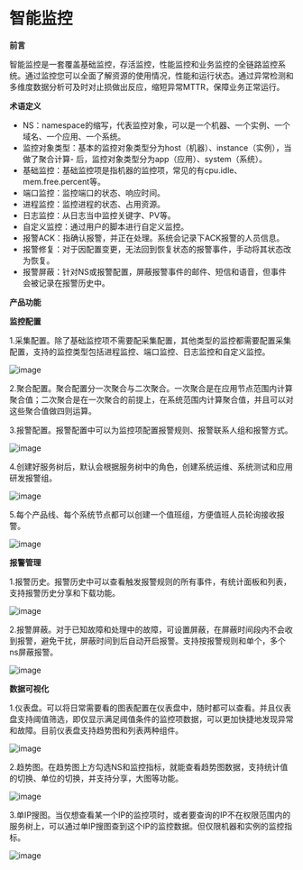# 智能监控

**前言**

智能监控是一套覆盖基础监控，存活监控，性能监控和业务监控的全链路监控系统。通过监控您可以全面了解资源的使用情况，性能和运行状态。通过异常检测和多维度数据分析可及时对止损做出反应，缩短异常MTTR，保障业务正常运行。


**术语定义**

- NS：namespace的缩写，代表监控对象，可以是一个机器、一个实例、一个域名、一个应用、一个系统。
- 监控对象类型：基本的监控对象类型分为host（机器）、instance（实例），当做了聚合计算- 后，监控对象类型分为app（应用）、system（系统）。
- 基础监控：基础监控项是指机器的监控项，常见的有cpu.idle、mem.free.percent等。
- 端口监控：监控端口的状态、响应时间。
- 进程监控：监控进程的状态、占用资源。
- 日志监控：从日志当中监控关键字、PV等。
- 自定义监控：通过用户的脚本进行自定义监控。
- 报警ACK：指确认报警，并正在处理。系统会记录下ACK报警的人员信息。
- 报警修复：对于因配置变更，无法回到恢复状态的报警事件，手动将其状态改为恢复。
- 报警屏蔽：针对NS或报警配置，屏蔽报警事件的邮件、短信和语音，但事件会被记录在报警历史中。

**产品功能**

**监控配置**

1.采集配置。除了基础监控项不需要配采集配置，其他类型的监控都需要配置采集配置，支持的监控类型包括进程监控、端口监控、日志监控和自定义监控。

![image](https://github.com/jdcloudcom/cn/blob/edit/documentation/Management-and-Monitoring/DevOps/%E6%93%8D%E4%BD%9C%E6%8C%87%E5%8D%97/%E9%87%87%E9%9B%86%E9%85%8D%E7%BD%AE.png)
 
2.聚合配置。聚合配置分一次聚合与二次聚合。一次聚合是在应用节点范围内计算聚合值；二次聚合是在一次聚合的前提上，在系统范围内计算聚合值，并且可以对这些聚合值做四则运算。

3.报警配置。报警配置中可以为监控项配置报警规则、报警联系人组和报警方式。

 ![image](https://github.com/jdcloudcom/cn/blob/edit/documentation/Management-and-Monitoring/DevOps/%E6%93%8D%E4%BD%9C%E6%8C%87%E5%8D%97/%E6%8A%A5%E8%AD%A6%E9%85%8D%E7%BD%AE.png)

4.创建好服务树后，默认会根据服务树中的角色，创建系统运维、系统测试和应用研发报警组。

 ![image](https://github.com/jdcloudcom/cn/blob/edit/documentation/Management-and-Monitoring/DevOps/%E6%93%8D%E4%BD%9C%E6%8C%87%E5%8D%97/%E6%8A%A5%E8%AD%A6%E7%BB%84.png)

5.每个产品线、每个系统节点都可以创建一个值班组，方便值班人员轮询接收报警。

 ![image](https://github.com/jdcloudcom/cn/blob/edit/documentation/Management-and-Monitoring/DevOps/%E6%93%8D%E4%BD%9C%E6%8C%87%E5%8D%97/%E5%80%BC%E7%8F%AD%E7%BB%84.png)

**报警管理**

1.报警历史。报警历史中可以查看触发报警规则的所有事件，有统计面板和列表，支持报警历史分享和下载功能。

 ![image](https://github.com/jdcloudcom/cn/blob/edit/documentation/Management-and-Monitoring/DevOps/%E6%93%8D%E4%BD%9C%E6%8C%87%E5%8D%97/%E6%8A%A5%E8%AD%A6%E5%8E%86%E5%8F%B2.png)

2.报警屏蔽。对于已知故障和处理中的故障，可设置屏蔽，在屏蔽时间段内不会收到报警，避免干扰，屏蔽时间到后自动开启报警。支持按报警规则和单个，多个ns屏蔽报警。

 ![image](https://github.com/jdcloudcom/cn/blob/edit/documentation/Management-and-Monitoring/DevOps/%E6%93%8D%E4%BD%9C%E6%8C%87%E5%8D%97/%E6%8A%A5%E8%AD%A6%E5%B1%8F%E8%94%BD.png)

**数据可视化**

1.仪表盘。可以将日常需要看的图表配置在仪表盘中，随时都可以查看。并且仪表盘支持阈值筛选，即仅显示满足阈值条件的监控项数据，可以更加快捷地发现异常和故障。目前仪表盘支持趋势图和列表两种组件。

 ![image](https://github.com/jdcloudcom/cn/blob/edit/documentation/Management-and-Monitoring/DevOps/%E6%93%8D%E4%BD%9C%E6%8C%87%E5%8D%97/%E4%BB%AA%E8%A1%A8%E7%9B%98.png)

2.趋势图。在趋势图上方勾选NS和监控指标，就能查看趋势图数据，支持统计值的切换、单位的切换，并支持分享，大图等功能。

 ![image](https://github.com/jdcloudcom/cn/blob/edit/documentation/Management-and-Monitoring/DevOps/%E6%93%8D%E4%BD%9C%E6%8C%87%E5%8D%97/%E8%B6%8B%E5%8A%BF%E5%9B%BE.png)

3.单IP搜图。当仅想查看某一个IP的监控项时，或者要查询的IP不在权限范围内的服务树上，可以通过单IP搜图查到这个IP的监控数据。但仅限机器和实例的监控指标。

![image](https://github.com/jdcloudcom/cn/blob/edit/documentation/Management-and-Monitoring/DevOps/%E6%93%8D%E4%BD%9C%E6%8C%87%E5%8D%97/%E5%8D%95IP%E6%90%9C%E7%B4%A2.png)
